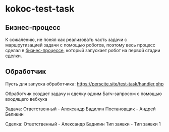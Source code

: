 # kokoc-test-task

## Бизнес-процесс

К сожалению, не понял как реализовать часть задачи с маршрутизацией задачи с помощью роботов, поэтому весь процесс сделал в [бизнес-процессе](https://b24-nxhazl.bitrix24.ru/crm/configs/bp/CRM_DEAL/edit/33/), который запускает робот на первой стадии сделки.

## Обработчик

Пусть для запуска обработчика: https://perscite.site/test-task/handler.php

Обработчик создает задачу и сделку одним Батч-запросом с помощью входящего вебхука

Задача:
  Ответственный - Александр Бадилин
  Постановщик - Андрей Беликин

Сделка:
  Ответственный - Александр Бадилин
  Тип заявки - Тип заявки 1
